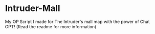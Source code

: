 # Intruder-Mall
My OP Script I made for The Intruder's mall map with the power of Chat GPT! (Read the readme for more information)
